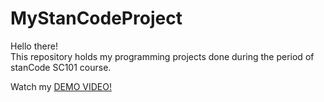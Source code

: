 # MyStanCodeProject
Hello there!\
This repository holds my programming projects done during the period of stanCode SC101 course.

Watch my [DEMO VIDEO!]((https://www.facebook.com/messages/e2ee/t/7784326174951472)) 
